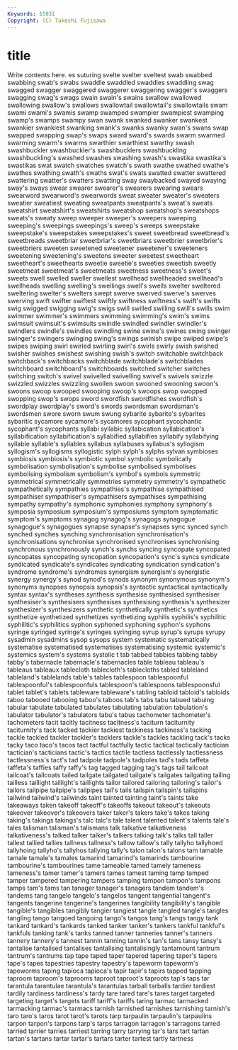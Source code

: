 ```yaml
---
Keywords: 15031 
Copyright: (C) Takeshi Fujisawa
---
```


# title

Write contents here.
es suturing
svelte svelter sveltest swab swabbed swabbing swab's swabs swaddle swaddled
swaddles swaddling swag swagged swagger swaggered swaggerer swaggering swagger's swaggers
swagging swag's swags swain swain's swains swallow swallowed swallowing swallow's
swallows swallowtail swallowtail's swallowtails swam swami swami's swamis swamp swamped
swampier swampiest swamping swamp's swamps swampy swan swank swanked swanker
swankest swankier swankiest swanking swank's swanks swanky swan's swans swap
swapped swapping swap's swaps sward sward's swards swarm swarmed swarming
swarm's swarms swarthier swarthiest swarthy swash swashbuckler swashbuckler's swashbucklers swashbuckling
swashbuckling's swashed swashes swashing swash's swastika swastika's swastikas swat swatch
swatches swatch's swath swathe swathed swathe's swathes swathing swath's swaths
swat's swats swatted swatter swattered swattering swatter's swatters swatting sway
swaybacked swayed swaying sway's sways swear swearer swearer's swearers swearing
swears swearword swearword's swearwords sweat sweater sweater's sweaters sweatier sweatiest
sweating sweatpants sweatpants's sweat's sweats sweatshirt sweatshirt's sweatshirts sweatshop sweatshop's
sweatshops sweats's sweaty sweep sweeper sweeper's sweepers sweeping sweeping's sweepings
sweepings's sweep's sweeps sweepstake sweepstake's sweepstakes sweepstakes's sweet sweetbread sweetbread's
sweetbreads sweetbriar sweetbriar's sweetbriars sweetbrier sweetbrier's sweetbriers sweeten sweetened sweetener
sweetener's sweeteners sweetening sweetening's sweetens sweeter sweetest sweetheart sweetheart's sweethearts
sweetie sweetie's sweeties sweetish sweetly sweetmeat sweetmeat's sweetmeats sweetness sweetness's
sweet's sweets swell swelled sweller swellest swellhead swellheaded swellhead's swellheads
swelling swelling's swellings swell's swells swelter sweltered sweltering swelter's swelters
swept swerve swerved swerve's swerves swerving swift swifter swiftest swiftly
swiftness swiftness's swift's swifts swig swigged swigging swig's swigs swill
swilled swilling swill's swills swim swimmer swimmer's swimmers swimming swimming's
swim's swims swimsuit swimsuit's swimsuits swindle swindled swindler swindler's swindlers
swindle's swindles swindling swine swine's swines swing swinger swinger's swingers
swinging swing's swings swinish swipe swiped swipe's swipes swiping swirl
swirled swirling swirl's swirls swirly swish swished swisher swishes swishest
swishing swish's switch switchable switchback switchback's switchbacks switchblade switchblade's switchblades
switchboard switchboard's switchboards switched switcher switches switching switch's swivel swivelled
swivelling swivel's swivels swizzle swizzled swizzles swizzling swollen swoon swooned
swooning swoon's swoons swoop swooped swooping swoop's swoops swop swopped
swopping swop's swops sword swordfish swordfishes swordfish's swordplay swordplay's sword's
swords swordsman swordsman's swordsmen swore sworn swum swung sybarite sybarite's
sybarites sybaritic sycamore sycamore's sycamores sycophant sycophantic sycophant's sycophants syllabi
syllabic syllabication syllabication's syllabification syllabification's syllabified syllabifies syllabify syllabifying syllable
syllable's syllables syllabus syllabuses syllabus's syllogism syllogism's syllogisms syllogistic sylph
sylph's sylphs sylvan symbioses symbiosis symbiosis's symbiotic symbol symbolic symbolically
symbolisation symbolisation's symbolise symbolised symbolises symbolising symbolism symbolism's symbol's symbols
symmetric symmetrical symmetrically symmetries symmetry symmetry's sympathetic sympathetically sympathies sympathies's
sympathise sympathised sympathiser sympathiser's sympathisers sympathises sympathising sympathy sympathy's symphonic
symphonies symphony symphony's symposia symposium symposium's symposiums symptom symptomatic symptom's
symptoms synagog synagog's synagogs synagogue synagogue's synagogues synapse synapse's synapses
sync synced synch synched synches synching synchronisation synchronisation's synchronisations synchronise
synchronised synchronises synchronising synchronous synchronously synch's synchs syncing syncopate syncopated
syncopates syncopating syncopation syncopation's sync's syncs syndicate syndicated syndicate's syndicates
syndicating syndication syndication's syndrome syndrome's syndromes synergism synergism's synergistic synergy
synergy's synod synod's synods synonym synonymous synonym's synonyms synopses synopsis
synopsis's syntactic syntactical syntactically syntax syntax's syntheses synthesis synthesise synthesised
synthesiser synthesiser's synthesisers synthesises synthesising synthesis's synthesizer synthesizer's synthesizers synthetic
synthetically synthetic's synthetics synthetize synthetized synthetizes synthetizing syphilis syphilis's syphilitic
syphilitic's syphilitics syphon syphoned syphoning syphon's syphons syringe syringed syringe's
syringes syringing syrup syrup's syrups syrupy sysadmin sysadmins sysop sysops
system systematic systematically systematise systematised systematises systematising systemic systemic's systemics
system's systems systolic t tab tabbed tabbies tabbing tabby tabby's
tabernacle tabernacle's tabernacles table tableau tableau's tableaus tableaux tablecloth tablecloth's
tablecloths tabled tableland tableland's tablelands table's tables tablespoon tablespoonful tablespoonful's
tablespoonfuls tablespoon's tablespoons tablespoonsful tablet tablet's tablets tableware tableware's tabling
tabloid tabloid's tabloids taboo tabooed tabooing taboo's taboos tab's tabs
tabu tabued tabuing tabular tabulate tabulated tabulates tabulating tabulation tabulation's
tabulator tabulator's tabulators tabu's tabus tachometer tachometer's tachometers tacit tacitly
tacitness tacitness's taciturn taciturnity taciturnity's tack tacked tackier tackiest tackiness
tackiness's tacking tackle tackled tackler tackler's tacklers tackle's tackles tackling
tack's tacks tacky taco taco's tacos tact tactful tactfully tactic
tactical tactically tactician tactician's tacticians tactic's tactics tactile tactless tactlessly
tactlessness tactlessness's tact's tad tadpole tadpole's tadpoles tad's tads taffeta
taffeta's taffies taffy taffy's tag tagged tagging tag's tags tail
tailcoat tailcoat's tailcoats tailed tailgate tailgated tailgate's tailgates tailgating tailing
tailless taillight taillight's taillights tailor tailored tailoring tailoring's tailor's tailors
tailpipe tailpipe's tailpipes tail's tails tailspin tailspin's tailspins tailwind tailwind's
tailwinds taint tainted tainting taint's taints take takeaways taken takeoff
takeoff's takeoffs takeout takeout's takeouts takeover takeover's takeovers taker taker's
takers take's takes taking taking's takings takings's talc talc's tale
talent talented talent's talents tale's tales talisman talisman's talismans talk
talkative talkativeness talkativeness's talked talker talker's talkers talking talk's talks
tall taller tallest tallied tallies tallness tallness's tallow tallow's tally
tallyho tallyhoed tallyhoing tallyho's tallyhos tallying tally's talon talon's talons
tam tamable tamale tamale's tamales tamarind tamarind's tamarinds tambourine tambourine's
tambourines tame tameable tamed tamely tameness tameness's tamer tamer's tamers
tames tamest taming tamp tamped tamper tampered tampering tampers tamping
tampon tampon's tampons tamps tam's tams tan tanager tanager's tanagers
tandem tandem's tandems tang tangelo tangelo's tangelos tangent tangential tangent's
tangents tangerine tangerine's tangerines tangibility tangibility's tangible tangible's tangibles tangibly
tangier tangiest tangle tangled tangle's tangles tangling tango tangoed tangoing
tango's tangos tang's tangs tangy tank tankard tankard's tankards tanked
tanker tanker's tankers tankful tankful's tankfuls tanking tank's tanks tanned
tanner tanneries tanner's tanners tannery tannery's tannest tannin tanning tannin's
tan's tans tansy tansy's tantalise tantalised tantalises tantalising tantalisingly tantamount
tantrum tantrum's tantrums tap tape taped taper tapered tapering taper's
tapers tape's tapes tapestries tapestry tapestry's tapeworm tapeworm's tapeworms taping
tapioca tapioca's tapir tapir's tapirs tapped tapping taproom taproom's taprooms
taproot taproot's taproots tap's taps tar tarantula tarantulae tarantula's tarantulas
tarball tarballs tardier tardiest tardily tardiness tardiness's tardy tare tared
tare's tares target targeted targeting target's targets tariff tariff's tariffs
taring tarmac tarmacked tarmacking tarmac's tarmacs tarnish tarnished tarnishes tarnishing
tarnish's taro taro's taros tarot tarot's tarots tarp tarpaulin tarpaulin's
tarpaulins tarpon tarpon's tarpons tarp's tarps tarragon tarragon's tarragons tarred
tarried tarrier tarries tarriest tarring tarry tarrying tar's tars tart
tartan tartan's tartans tartar tartar's tartars tarter tartest tartly tartness
